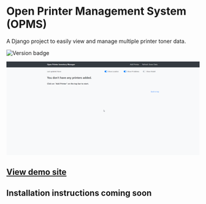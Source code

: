 # Open Printer Management System (OPMS)

A Django project to easily view and manage multiple printer toner data.

![Version badge](https://img.shields.io/badge/Version-1.0.0-green)


![OPMS Gif demo 1.0.0](https://raw.githubusercontent.com/rluzuriaga/Open-Printer-Management-System/master/Open_Printer_Management_System/static/gif/OPMS-1.0.0.gif)

## <a href="https://rodrigoluzuriaga.com/demo/opms/how-to" rel="noopener noreferrer" target="_blank">View demo site</a>

## Installation instructions coming soon
